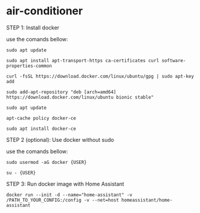 # air-conditioner

STEP 1: Install docker

use the comands bellow:

	
	sudo apt update

	sudo apt install apt-transport-https ca-certificates curl software-properties-common

	curl -fsSL https://download.docker.com/linux/ubuntu/gpg | sudo apt-key add 

	sudo add-apt-repository "deb [arch=amd64] https://download.docker.com/linux/ubuntu bionic stable"

	sudo apt update

	apt-cache policy docker-ce
	
	sudo apt install docker-ce
	




STEP 2 (optional): Use docker without sudo
	
use the comands bellow:

	sudo usermod -aG docker {USER}

	su - {USER}

STEP 3: Run docker image with Home Assistant
	
	docker run --init -d --name="home-assistant" -v /PATH_TO_YOUR_CONFIG:/config -v --net=host homeassistant/home-assistant